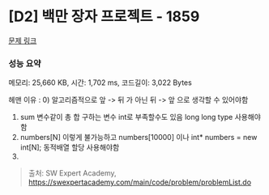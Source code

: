 # [D2] 백만 장자 프로젝트 - 1859 

[문제 링크](https://swexpertacademy.com/main/code/problem/problemDetail.do?contestProbId=AV5LrsUaDxcDFAXc) 

### 성능 요약

메모리: 25,660 KB, 시간: 1,702 ms, 코드길이: 3,022 Bytes


헤맨 이유 : 
0) 알고리즘적으로 앞 -> 뒤 가 아닌 뒤 -> 앞 으로 생각할 수 있어야함
1) sum 변수같이 총 합 구하는 변수 int로 부족할수도 있음 long long type 사용해야함
2) numbers[N] 이렇게 불가능하고 numbers[10000] 이나 int* numbers = new int[N]; 동적배열 할당 사용해야함
3) 
> 출처: SW Expert Academy, https://swexpertacademy.com/main/code/problem/problemList.do
